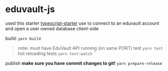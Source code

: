 # eduvault-js

used this starter [typescript-starter](https://github.com/bitjson/typescript-starter)
use to connect to an eduvault account and open a user owned database client-side

build:
`yarn build`

> note: must have EduVault API running (on same PORT)
> test
> `yarn test`
> hot reloading tests
> `yarn test:watch`
> ``

publish
**make sure you have commit changes to git!**
`yarn prepare-release`
